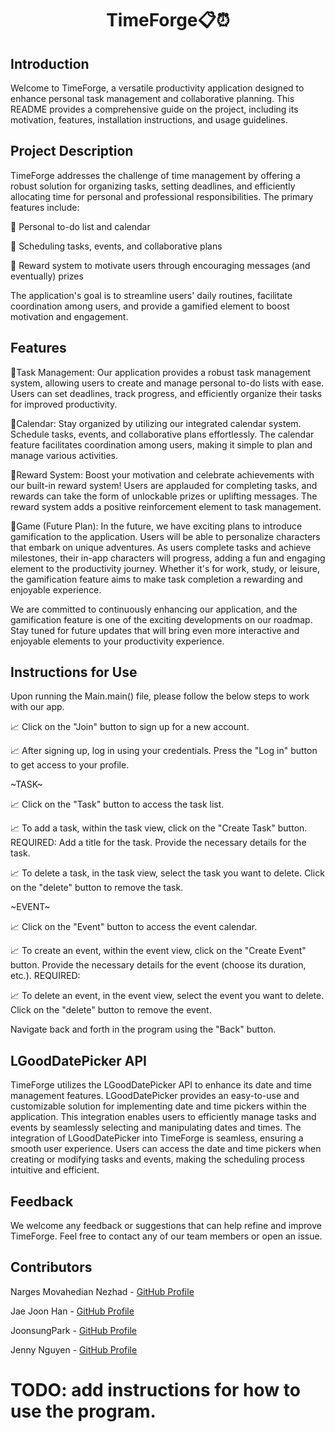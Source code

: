 <h1 align="center">TimeForge📋⏰</h1>

## Introduction ##

Welcome to TimeForge, a versatile productivity application designed to enhance personal task management and collaborative 
planning. This README provides a comprehensive guide on the project, including its motivation, features, installation 
instructions, and usage guidelines.



## Project Description ##

TimeForge addresses the challenge of time management by offering a robust solution for organizing tasks, setting deadlines, 
and efficiently allocating time for personal and professional responsibilities. The primary features include:  

🚀 Personal to-do list and calendar  

🚀 Scheduling tasks, events, and collaborative plans  

🚀 Reward system to motivate users through encouraging messages (and eventually) prizes  

The application's goal is to streamline users' daily routines, facilitate coordination among users, and provide a gamified 
element to boost motivation and engagement.



## Features ##

🎯Task Management: Our application provides a robust task management system, allowing users to create and manage 
personal to-do lists with ease. Users can set deadlines, track progress, and efficiently organize their tasks for 
improved productivity.  

🎯Calendar: Stay organized by utilizing our integrated calendar system. Schedule tasks, events, and collaborative plans 
effortlessly. The calendar feature facilitates coordination among users, making it simple to plan and manage various 
activities.  

🎯Reward System: Boost your motivation and celebrate achievements with our built-in reward system! Users are applauded 
for completing tasks, and rewards can take the form of unlockable prizes or uplifting messages. The reward system adds a 
positive reinforcement element to task management.  

🎯Game (Future Plan): In the future, we have exciting plans to introduce gamification to the application. Users will be 
able to personalize characters that embark on unique adventures. As users complete tasks and achieve milestones, their 
in-app characters will progress, adding a fun and engaging element to the productivity journey. Whether it's for work, 
study, or leisure, the gamification feature aims to make task completion a rewarding and enjoyable experience.

We are committed to continuously enhancing our application, and the gamification feature is one of the exciting 
developments on our roadmap. Stay tuned for future updates that will bring even more interactive and enjoyable elements 
to your productivity experience.



## Instructions for Use ##
Upon running the Main.main() file, please follow the below steps to work with our app.

📈 Click on the "Join" button to sign up for a new account.

📈 After signing up, log in using your credentials. Press the "Log in" button to get access to your profile.

~TASK~

📈 Click on the "Task" button to access the task list.

📈 To add a task, within the task view, click on the "Create Task" button. REQUIRED: Add a title for the task. Provide the necessary details for the task.

📈 To delete a task, in the task view, select the task you want to delete. Click on the "delete" button to remove the task.

~EVENT~

📈 Click on the "Event" button to access the event calendar.

📈 To create an event, within the event view, click on the "Create Event" button. Provide the necessary details for the event (choose its duration, etc.). REQUIRED: 

📈 To delete an event, in the event view, select the event you want to delete. Click on the "delete" button to remove the event.

Navigate back and forth in the program using the "Back" button.


## LGoodDatePicker API ##
TimeForge utilizes the LGoodDatePicker API to enhance its date and time management features. LGoodDatePicker provides an
easy-to-use and customizable solution for implementing date and time pickers within the application. This integration 
enables users to efficiently manage tasks and events by seamlessly selecting and manipulating dates and times. The 
integration of LGoodDatePicker into TimeForge is seamless, ensuring a smooth user experience. Users can access the date
and time pickers when creating or modifying tasks and events, making the scheduling process intuitive and efficient.




## Feedback ##

We welcome any feedback or suggestions that can help refine and improve TimeForge. Feel free to contact any of our team 
members or open an issue.



## Contributors ##

Narges Movahedian Nezhad - [GitHub Profile](https://github.com/nargesmn100)

Jae Joon Han - [GitHub Profile](https://github.com/JJ-Han)

JoonsungPark - [GitHub Profile](https://github.com/UofTJoonsungPark)

Jenny Nguyen - [GitHub Profile](https://github.com/jolateral)

# TODO: add instructions for how to use the program. 